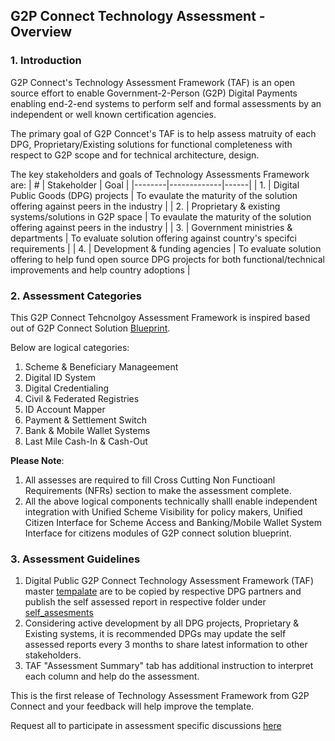 ## G2P Connect Technology Assessment - Overview

### 1. Introduction

G2P Connect's Technology Assessment Framework (TAF) is an open source effort to enable Government-2-Person (G2P) Digital Payments enabling end-2-end systems to perform self and formal assessments by an independent or well known certification agencies. 

The primary goal of G2P Conncet's TAF is to help assess matruity of each DPG, Proprietary/Existing solutions for functional completeness with respect to G2P scope and for technical architecture, design.

The key stakeholders and goals of Technology Assessments Framework are:
| # | Stakeholder | Goal | 
|--------|-------------|------|
| 1. | Digital Public Goods (DPG) projects | To evaulate the maturity of the solution offering against peers in the industry |
| 2. | Proprietary & existing systems/solutions in G2P space | To evaulate the maturity of the solution offering against peers in the industry |
| 3. | Government ministries & departments | To evaluate solution offering against country's specifci requirements |
| 4. | Development & funding agencies | To evaluate solution offering to help fund open source DPG projects for both functional/technical improvements and help country adoptions |

### 2. Assessment Categories

This G2P Connect Tehcnolgoy Assessment Framework is inspired based out of G2P Connect Solution [Blueprint](https://g2pconnect.global). 

Below are logical categories:

1. Scheme & Beneficiary Manageement 
2. Digital ID System
3. Digital Credentialing
4. Civil & Federated Registries
5. ID Account Mapper
6. Payment & Settlement Switch
7. Bank & Mobile Wallet Systems
8. Last Mile Cash-In & Cash-Out

<b>Please Note</b>: 
1. All assesses are required to fill Cross Cutting Non Functioanl Requirements (NFRs) section to make the assessment complete.
2. All the above logical components technically shalll enable independent integration with Unified Scheme Visibility for policy makers, Unified Citizen Interface for Scheme Access and Banking/Mobile Wallet System Interface for citizens modules of G2P connect solution blueprint.

### 3. Assessment Guidelines

1. Digital Public G2P Connect Technology Assessment Framework (TAF) master [tempalate](./master_template/) are to be copied by respective DPG partners and publish the self assessed report in respective folder under [self_assesments](./self_assesments/)
2. Considering active development by all DPG projects, Proprietary & Existing systems, it is recommended DPGs may update the self assessed reports every 3 months to share latest information to other stakeholders. 
3. TAF "Assessment Summary" tab has additional instruction to interpret each column and help do the assessment.

This is the first release of Technology Assessment Framework from G2P Connect and your feedback will help improve the template.

Request all to participate in assessment specific discussions [here](https://github.com/G2P-Connect/.github/discussions)
